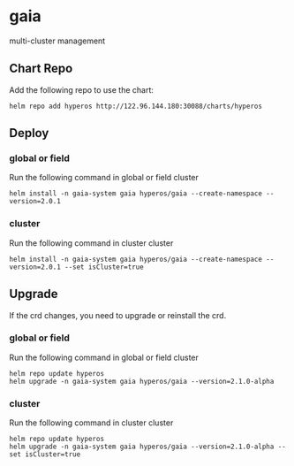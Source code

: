# gaia
multi-cluster management


## Chart Repo
Add the following repo to use the chart:
```console
helm repo add hyperos http://122.96.144.180:30088/charts/hyperos
```


## Deploy

### global or field
Run the following command in global or field cluster
```console
helm install -n gaia-system gaia hyperos/gaia --create-namespace --version=2.0.1
```

### cluster
Run the following command in cluster cluster
```console
helm install -n gaia-system gaia hyperos/gaia --create-namespace --version=2.0.1 --set isCluster=true
```

## Upgrade

If the crd changes, you need to upgrade or reinstall the crd.

### global or field
Run the following command in global or field cluster
```console
helm repo update hyperos
helm upgrade -n gaia-system gaia hyperos/gaia --version=2.1.0-alpha
```

### cluster
Run the following command in cluster cluster
```console
helm repo update hyperos
helm upgrade -n gaia-system gaia hyperos/gaia --version=2.1.0-alpha --set isCluster=true
```
